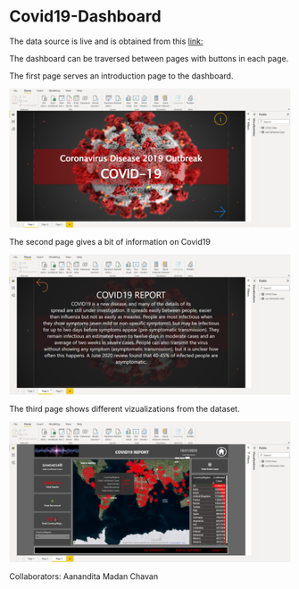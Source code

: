 # Covid19-Dashboard

The data source is live and is obtained from this [link:](https://raw.githubusercontent.com/CSSEGISandData/COVID-19/master/csse_covid_19_data/csse_covid_19_daily_reports/01-14-2022.csv)

The dashboard can be traversed between pages with buttons in each page.

The first page serves an introduction page to the dashboard.

![Screenshot](https://raw.githubusercontent.com/Christo77793/Covid19-Dashboard/main/Screenshots/Page%201.png)

The second page gives a bit of information on Covid19

![Screenshot](https://raw.githubusercontent.com/Christo77793/Covid19-Dashboard/main/Screenshots/Page%202.png)

The third page shows different vizualizations from the dataset.

![Screenshot](https://raw.githubusercontent.com/Christo77793/Covid19-Dashboard/main/Screenshots/Page%203.png)

Collaborators: Aanandita Madan Chavan
